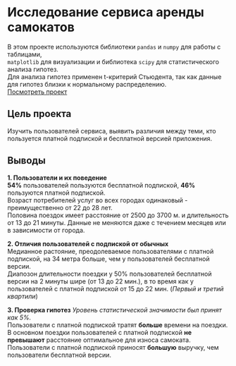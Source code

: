# Исследование сервиса аренды самокатов
В этом проекте используются библиотеки `pandas` и `numpy` для работы с таблицами,  
`matplotlib` для визуализации
и библиотека `scipy` для статистического анализа гипотез.  
Для анализа гипотез применен t-критерий Стьюдента, так как данные для гипотез близки к нормальному распределению.  
[Посмотреть проект](/Анализ%20проката%20самокатов/1_scooter_rent.ipynb)
## Цель проекта
Изучить пользователей сервиса, выявить различия между теми, кто пользуется платной подпиской и бесплатной версией приложения.
## Выводы
**1. Пользователи и их поведение**  
**54%** пользователей пользуются бесплатной подпиской, **46%** пользуются платной подпиской.    
Возраст потребителей услуг во всех городах одинаковый - преимущественно от 22 до 28 лет.  
Половина поездок имеет расстояние от 2500 до 3700 м. и длительность от 13 до 21 минуты. Данные не меняются даже с течением месяцев или в зависимости от города.

**2. Отличия пользователей с подпиской от обычных**  
Медианное растояние, преодолеваемое пользователями с платной подпиской, на 34 метра больше, чем у пользователей бесплатной версии.  
Диапозон длительности поездки у 50% пользователей бесплатной версии на 2 минуты шире (от 13 до 22 мин.), в то время как у пользователей с платной подпиской от 15 до 22 мин. (*Первый и третий квартили*)

**3. Проверка гипотез**
*Уровень статистической значимости был принят как 5%.*  
Пользователи с платной подпиской тратят **больше** времени на поездки.  
В основном поездки пользователей с платной подпиской **не превышают** расстояние оптимальное для износа самоката.  
Пользователи с платной подпиской приносят **большую** выручку, чем пользователи бесплатной версии.
